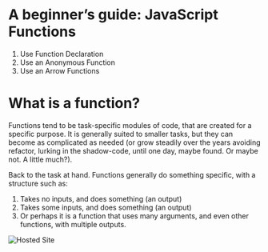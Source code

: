 # A beginner’s guide: JavaScript Functions

1.  Use Function Declaration
2.  Use an Anonymous Function
3.  Use an Arrow Functions

# What is a function?

Functions tend to be task-specific modules of code, that are created for a specific purpose. It is generally suited to smaller tasks, but they can become as complicated as needed (or grow steadily over the years avoiding refactor, lurking in the shadow-code, until one day, maybe found. Or maybe not. A little much?). 

Back to the task at hand. Functions generally do something specific, with a structure 
such as:

1.  Takes no inputs, and does something (an output)
2.  Takes some inputs, and does something (an output)
3.  Or perhaps it is a function that uses many arguments, and even other functions, with multiple outputs.

![Hosted Site](https://github.com/benjamin-jacobson/se-phase-1-project/blob/main/docs/img/troll.png?raw=true)
